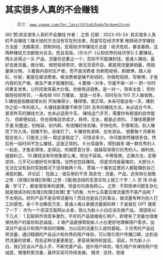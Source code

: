 # 其实很多人真的不会赚钱

> 原文：[`www.yuque.com/for_lazy/thfiu8/hu4u7prkoen2zrgn`](https://www.yuque.com/for_lazy/thfiu8/hu4u7prkoen2zrgn)

<ne-h2 id="dd4515a5" data-lake-id="dd4515a5"><ne-heading-ext><ne-heading-anchor></ne-heading-anchor><ne-heading-fold></ne-heading-fold></ne-heading-ext><ne-heading-content><ne-text id="u00055994">(80 赞)其实很多人真的不会赚钱</ne-text></ne-heading-content></ne-h2> <ne-p id="u9a8be8ef" data-lake-id="u9a8be8ef"><ne-text id="u7b13b690">作者： 之势</ne-text></ne-p> <ne-p id="u5ac33d34" data-lake-id="u5ac33d34"><ne-text id="u8625f575">日期：2023-05-24</ne-text></ne-p> <ne-h2 id="9b1f2559" data-lake-id="9b1f2559"><ne-heading-ext><ne-heading-anchor></ne-heading-anchor><ne-heading-fold></ne-heading-fold></ne-heading-ext><ne-heading-content><ne-text id="u91419e44">·其实很多人真的不会赚钱</ne-text> <ne-text id="uc59c9301">1.赚大钱的方法没有写在刑法里，而是写在经济学里</ne-text> <ne-text id="u95d78447">微观经济学赚钱方法是：洗脑需求，控制供给。宏观经济学赚钱方法是：经济危机，暴涨暴跌。这两种赚钱方法都绝对合法，而且高级。（珍大户《认知世界的经济学》)</ne-text> <ne-text id="ufd03cc16">2.要赚钱，两头总得占一头</ne-text> <ne-text id="u5add35e2">产品、流量你总要占一个，否则不可能赚到钱。普通人赚钱，最好去做流量。做分销， 做短视频带货，做无货源开店，都是用流量换销量，用销量换分佣。</ne-text> <ne-text id="ud3c105a6">3.要做内容的生产者，而不是消费者</ne-text> <ne-text id="ucd9638ef">你刷短视频，刷微博，跟人抬杠、吵架，都是在做消费者。做消费者是赚不到钱的，你做短视频，写微博，才是内容的生产者。做生产者才能赚到钱。</ne-text> <ne-text id="ud5831eab">4.要做一对多，尽量不做一对一</ne-text> <ne-text id="u4cc720b1">把一份时间重复发售，让时间发挥最大价值。你做电话销售，是一对一，效率太低； 但你做短视频带货，一条视频 100 万播放， 就是一对多，同时在向 100 万人做销售。</ne-text> <ne-text id="u9915fcae">5.赚钱是指数级增长的</ne-text> <ne-text id="u2e74f698">开始赚得少，赚得慢，很正常。未来可能会有一天，赚到你之前一年的收入。</ne-text> <ne-text id="ufeab1030">6.赚钱是需要不断学习的</ne-text> <ne-text id="u4886ac2a">去年的赚钱方法，未必适合今年。甚至昨天的赚钱方法，也未必适用今天。</ne-text> <ne-text id="u02cb4e14">赚钱这门手艺，需要你有极强的自学能力， 但即便如此，你也很难自学成才。拜师，交友，都是必须的。</ne-text> <ne-text id="uf27b3cc1">7.赚钱需要拼手速</ne-text> <ne-text id="u9a94704c">别墨迹，别拖延，别内耗，有钱赚赶快去赚。手快吃肉，手慢喝汤。别人赚完了你入场，钱赚不到，该挨打了。</ne-text> <ne-text id="u726df5bc">8.赚钱有波峰，也有浪谷。</ne-text> <ne-text id="u98a9a762">想要每个月都有稳定收入，只能去上班— 稳定是稳定了，可惜没多少。</ne-text> <ne-text id="u9eefd7c6">你可能突然赚很多钱，然后有一段时间不怎么赚钱，这是正常的。</ne-text> <ne-text id="u808c1473">9.分享越多，得到越多</ne-text> <ne-text id="u80188f91">跟一群优秀的人一起走，才能走得快，走得远。你越愿意分享，就越容易吸引优秀的人。越利他，就越利己。</ne-text> <ne-text id="u6d5f2d02">10.赚钱没有你想象那么难，但也不容易。中等智商，正确方法，足够坚持，几乎可以做好任何事情，当然也包括赚钱。</ne-text> <ne-text id="u33fdc7c1">但是坚持是最难的，大部分人无法在没有及时奖励情况下坚持做两个月。</ne-text></ne-heading-content></ne-h2> <ne-p id="u8dce6064" data-lake-id="u8dce6064"><ne-text id="u51605069">愿每一个看到这里的人都能赚到自己满意的数。</ne-text></ne-p> <ne-hole id="u87f1fe5d" data-lake-id="u87f1fe5d"><ne-card data-card-name="hr" data-card-type="block" id="hvrbS" data-event-boundary="card"><ne-p id="ub1c26132" data-lake-id="ub1c26132"><ne-text id="ue0410cc7">评论区：</ne-text></ne-p> <ne-p id="udd3af513" data-lake-id="udd3af513"><ne-text id="u131a9fae">在路上 : 很实用的干货</ne-text> <ne-text id="uda9f0e2a">周彦充 : 流量，产品，还有转化销售</ne-text> <ne-text id="ua284f846">之势 : [玫瑰][玫瑰][玫瑰]</ne-text> <ne-text id="u16747fca">之势 : [强]我总结的生意实际上就三个字：人 货 场</ne-text> <ne-text id="u6ca55577">孙金鑫 : 学习了，都是很简单的道理，但是句句直指核心。</ne-text> <ne-text id="u4a08ae19">之势 : 不把简单问题复杂化就是很成功啦[玫瑰][玫瑰][玫瑰]</ne-text> <ne-text id="u18707366">爱飞的鱼 : 为什么先要去做流量而不是产品呢？不太明白。好的产品不是自带流量吗？而且也是自己的事业，做流量有种为别人打工的感觉。各个平台瞬息万变，普通人难以掌握流量密码啊！于是我在 GPT 搜索了一下：</ne-text> <ne-text id="uf8473dc2">作为一个资深互联网从业者，我认为新人小白应该先做产品。</ne-text></ne-p> <ne-p id="ucfd4b752" data-lake-id="ucfd4b752"><ne-text id="ud96edf7f">原因有以下几点：</ne-text></ne-p> <ne-oli index-type="0"><ne-oli-i>1</ne-oli-i> <ne-oli-c class="ne-oli-content" id="ub70f63b0" data-lake-id="ub70f63b0"><ne-text id="u78e47b86">互联网市场竞争激烈，不好的产品很难吸引用户，即使有了流量也很难保持用户的留存和忠诚度。</ne-text></ne-oli-c></ne-oli> <ne-oli index-type="0"><ne-oli-i>2</ne-oli-i> <ne-oli-c class="ne-oli-content" id="uf9603054" data-lake-id="uf9603054"><ne-text id="u0554736b">做产品能够帮助新人小白更好地理解用户需求，加深对产品设计和用户体验的理解，为以后的流量引入提供基础。</ne-text></ne-oli-c></ne-oli> <ne-oli index-type="0"><ne-oli-i>3</ne-oli-i> <ne-oli-c class="ne-oli-content" id="u38ae2286" data-lake-id="u38ae2286"><ne-text id="u90f800d4">优秀的产品自带流量。通过精细的产品设计和优秀的用户体验，可以吸引用户传播口碑，达到自然流量的效果，而且这种流量更稳定，更容易保持和提高。</ne-text></ne-oli-c></ne-oli> <ne-p id="u098e1f2f" data-lake-id="u098e1f2f"><ne-text id="u8978ec49">因此，作为新人小白，我们应该从产品入手，不断完善产品，提升用户体验，吸引用户并保持用户忠诚度，慢慢积累流量，最终实现可持续发展。</ne-text> <ne-text id="u8cf2c506">精灵 : 坚持，思维</ne-text></ne-p></ne-card></ne-hole>